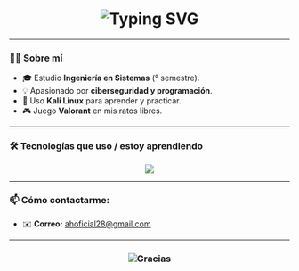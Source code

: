 <!-- Título animado -->
<h1 align="center">
  <img src="https://readme-typing-svg.herokuapp.com?font=Fira+Code&pause=1000&color=36BCF7&center=true&vCenter=true&width=500&lines=✨+Hola%2C+soy+Adrián+Alejandro+Hernández+✨;🚀+Estudiante+de+Ingeniería+en+Sistemas;🔐+Apasionado+por+la+Ciberseguridad" alt="Typing SVG" />
</h1>

---

### 👨‍💻 Sobre mí  
- 🎓 Estudio **Ingeniería en Sistemas** (° semestre).  
- 💡 Apasionado por **ciberseguridad y programación**.  
- 🐧 Uso **Kali Linux** para aprender y practicar.  
- 🎮 Juego **Valorant** en mis ratos libres.  

---

### 🛠️ Tecnologías que uso / estoy aprendiendo
<p align="center">
  <img src="https://skillicons.dev/icons?i=python,linux,git,github,html,css" />
</p>

---


### 📫 Cómo contactarme:
- ✉️ **Correo:** ahoficial28@gmail.com

---

<h3 align="center">
  <img src="https://readme-typing-svg.herokuapp.com?font=Fira+Code&duration=4000&pause=1000&color=FF6EC7&center=true&vCenter=true&width=435&lines=✨+Gracias+por+visitar+mi+perfil+✨;⭐+No+olvides+dar+star+a+mis+repositorios+⭐" alt="Gracias" />
</h3>

